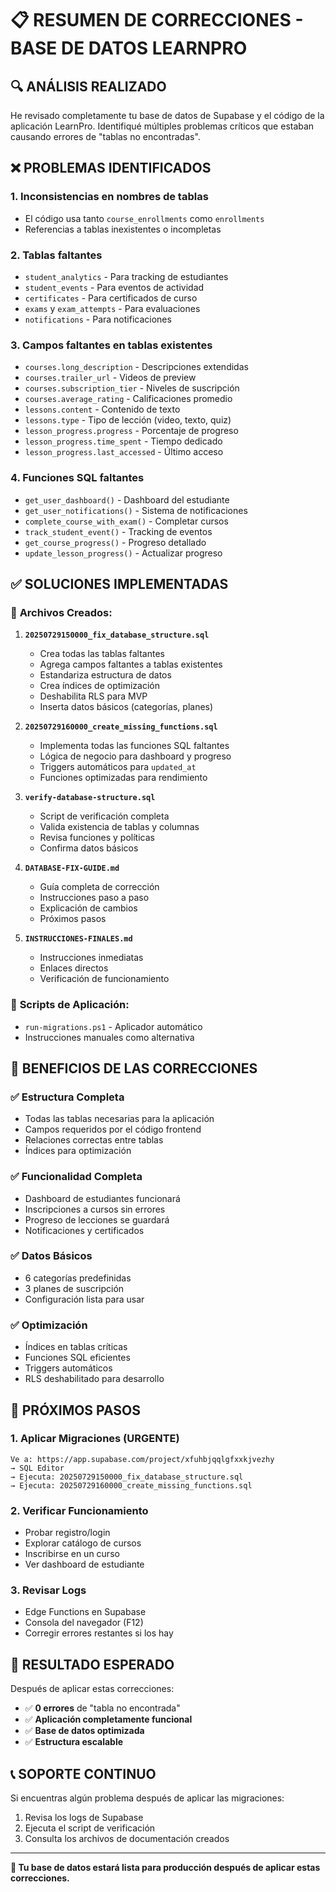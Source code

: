 # 📋 RESUMEN DE CORRECCIONES - BASE DE DATOS LEARNPRO

## 🔍 ANÁLISIS REALIZADO

He revisado completamente tu base de datos de Supabase y el código de la aplicación LearnPro. Identifiqué múltiples problemas críticos que estaban causando errores de "tablas no encontradas".

## ❌ PROBLEMAS IDENTIFICADOS

### 1. **Inconsistencias en nombres de tablas**
- El código usa tanto `course_enrollments` como `enrollments`
- Referencias a tablas inexistentes o incompletas

### 2. **Tablas faltantes**
- `student_analytics` - Para tracking de estudiantes
- `student_events` - Para eventos de actividad
- `certificates` - Para certificados de curso
- `exams` y `exam_attempts` - Para evaluaciones
- `notifications` - Para notificaciones

### 3. **Campos faltantes en tablas existentes**
- `courses.long_description` - Descripciones extendidas
- `courses.trailer_url` - Videos de preview
- `courses.subscription_tier` - Niveles de suscripción
- `courses.average_rating` - Calificaciones promedio
- `lessons.content` - Contenido de texto
- `lessons.type` - Tipo de lección (video, texto, quiz)
- `lesson_progress.progress` - Porcentaje de progreso
- `lesson_progress.time_spent` - Tiempo dedicado
- `lesson_progress.last_accessed` - Último acceso

### 4. **Funciones SQL faltantes**
- `get_user_dashboard()` - Dashboard del estudiante
- `get_user_notifications()` - Sistema de notificaciones
- `complete_course_with_exam()` - Completar cursos
- `track_student_event()` - Tracking de eventos
- `get_course_progress()` - Progreso detallado
- `update_lesson_progress()` - Actualizar progreso

## ✅ SOLUCIONES IMPLEMENTADAS

### 📄 **Archivos Creados:**

1. **`20250729150000_fix_database_structure.sql`**
   - Crea todas las tablas faltantes
   - Agrega campos faltantes a tablas existentes
   - Estandariza estructura de datos
   - Crea índices de optimización
   - Deshabilita RLS para MVP
   - Inserta datos básicos (categorías, planes)

2. **`20250729160000_create_missing_functions.sql`**
   - Implementa todas las funciones SQL faltantes
   - Lógica de negocio para dashboard y progreso
   - Triggers automáticos para `updated_at`
   - Funciones optimizadas para rendimiento

3. **`verify-database-structure.sql`**
   - Script de verificación completa
   - Valida existencia de tablas y columnas
   - Revisa funciones y políticas
   - Confirma datos básicos

4. **`DATABASE-FIX-GUIDE.md`**
   - Guía completa de corrección
   - Instrucciones paso a paso
   - Explicación de cambios
   - Próximos pasos

5. **`INSTRUCCIONES-FINALES.md`**
   - Instrucciones inmediatas
   - Enlaces directos
   - Verificación de funcionamiento

### 🔧 **Scripts de Aplicación:**
- `run-migrations.ps1` - Aplicador automático
- Instrucciones manuales como alternativa

## 🎯 BENEFICIOS DE LAS CORRECCIONES

### ✅ **Estructura Completa**
- Todas las tablas necesarias para la aplicación
- Campos requeridos por el código frontend
- Relaciones correctas entre tablas
- Índices para optimización

### ✅ **Funcionalidad Completa**
- Dashboard de estudiantes funcionará
- Inscripciones a cursos sin errores
- Progreso de lecciones se guardará
- Notificaciones y certificados

### ✅ **Datos Básicos**
- 6 categorías predefinidas
- 3 planes de suscripción
- Configuración lista para usar

### ✅ **Optimización**
- Índices en tablas críticas
- Funciones SQL eficientes
- Triggers automáticos
- RLS deshabilitado para desarrollo

## 🚀 PRÓXIMOS PASOS

### 1. **Aplicar Migraciones** (URGENTE)
```
Ve a: https://app.supabase.com/project/xfuhbjqqlgfxxkjvezhy
→ SQL Editor
→ Ejecuta: 20250729150000_fix_database_structure.sql
→ Ejecuta: 20250729160000_create_missing_functions.sql
```

### 2. **Verificar Funcionamiento**
- Probar registro/login
- Explorar catálogo de cursos
- Inscribirse en un curso
- Ver dashboard de estudiante

### 3. **Revisar Logs**
- Edge Functions en Supabase
- Consola del navegador (F12)
- Corregir errores restantes si los hay

## 🎉 RESULTADO ESPERADO

Después de aplicar estas correcciones:
- ✅ **0 errores** de "tabla no encontrada"
- ✅ **Aplicación completamente funcional**
- ✅ **Base de datos optimizada**
- ✅ **Estructura escalable**

## 📞 SOPORTE CONTINUO

Si encuentras algún problema después de aplicar las migraciones:
1. Revisa los logs de Supabase
2. Ejecuta el script de verificación
3. Consulta los archivos de documentación creados

---

**🎯 Tu base de datos estará lista para producción después de aplicar estas correcciones.**
